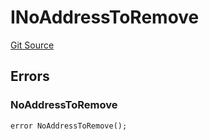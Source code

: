 # INoAddressToRemove
[Git Source](https://github.com/thrackle-io/tron/blob/bcbcc01a5b28a551282aabeb3b2db849eb2ab94f/src/common/IErrors.sol)


## Errors
### NoAddressToRemove

```solidity
error NoAddressToRemove();
```


